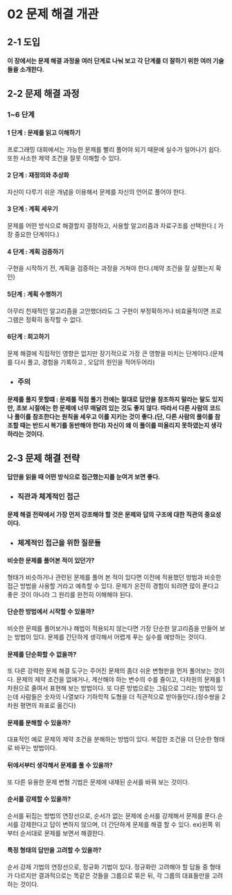 # 02 문제 해결 개관
## 2-1 도입
#### 이 장에서는 문제 해결 과정을 여러 단계로 나눠 보고 각 단계를 더 잘하기 위한 여러 기술들을 소개한다.
## 2-2 문제 해결 과정
### 1~6 단계
#### 1 단계 : 문제를 읽고 이해하기
 프로그래밍 대회에서는 가능한 문제를 빨리 풀어야 되기 때문에 실수가 일어나기 쉽다. 또한 사소한 제약 조건을 잘못 이해할 수 있다.
#### 2 단계 : 재정의와 추상화
 자신이 다루기 쉬운 개념을 이용해서 문제를 자신의 언어로 풀어야 한다.
#### 3 단계 : 계획 세우기
 문제를 어떤 방식으로 해결할지 결정하고, 사용할 알고리즘과 자료구조를 선택한다.( 가장 중요한 단계이다.)
#### 4 단계 : 계획 검증하기
 구현을 시작하기 전, 계획을 검증하는 과정을 거쳐야 한다.(제약 조건을 잘 살폈는지 확인)
#### 5단계 : 계획 수행하기
 아무리 천재적인 알고리즘을 고안했더라도 그 구현이 부정확하거나 비효율적이면 프로그램은 정확히 동작할 수 없다.
#### 6단계 : 회고하기
 문제 해결에 직접적인 영향은 없지만 장기적으로 가장 큰 영향을 미치는 단계이다.(문제를 다시 풀고, 경험을 기록하고 , 오답의 원인을 적어두어라)

* ### 주의
#### 문제를 풀지 못할떄 : 문제를 직접 풀기 전에는 절대로 답안을 참조하지 말라는 말도 있지만, 초보 시절에는 한 문제에 너무 매달려 있는 것도 좋지 않다. 따라서 다른 사람의 코드나 풀이를 참조한다는 원칙을 세우고 이를 지키는 것이 좋다.(단, 다른 사람의 풀이를 참조할 때는 반드시 복기를 동반해야 한다) 자신이 왜 이 풀이를 떠올리지 못하였는지 생각하라는 것이다.
## 2-3 문제 해결 전략
#### 답안을 읽을 때 어떤 방식으로 접근했는지를 눈여겨 보면 좋다.
* ### 직관과 체계적인 접근
#### 문제 해결 전략에서 가장 먼저 강조해야 할 것은 문제와 답의 구조에 대한 **직관의 중요성** 이다.
* ### 체계적인 접근을 위한 질문들
#### **비슷한 문제를 풀어본 적이 있던가?**
형태가 비슷하거나 관련된 문제를 풀어 본 적이 있다면 이전에 적용했던 방법과 비슷한 접근 방법을 사용할 거라고 예측할 수 있다.
문제가 온전히 경험이 되려면 많이 푼다고 좋은 것이 아니라 그 원리를 완전히 이해해야 된다.
#### **단순한 방법에서 시작할 수 있을까?**
비슷한 문제를 풀어보거나 해법이 적용되지 않는다면 가장 단순한 알고리즘을 만들어 보는 방법이 있다. 문제를 간단하게 생각해서 어렵게 푸는 실수를
예방하는 것이다.
#### **문제를 단순화할 수 없을까?**
또 다른 강력한 문제 해결 도구는 주어진 문제의 좀더 쉬운 변형판을 먼저 풀어보는 것이다. 문제의 제약 조건을 없애거나, 계산해야 하는 변수의 수를 줄이고,
다차원의 문제를 1차원으로 줄여서 표현해 보는 방법이다. 또 다른 방법으로는 그림으로 그리는 방법이 있는데 사람들은 숫자의 나열보다 기하학적 도형을 더
 직관적으로 받아들인다.(정수쌍을 2차원 평면의 좌표로 옮긴다)
#### **문제를 분해할 수 있을까?**
 대표적인 예로 문제의 제약 조건을 분해하는 방법이 있다. 복잡한 조건을 더 단순한 형태로 바꾸는 방법이다.
#### **뒤에서부터 생각해서 문제를 풀 수 있을까?**
 또 다른 유용한 문제 변형 기법은 문제에 내재된 순서를 바꿔 보는 것이다.
#### **순서를 강제할 수 있을까?**
 순서를 뒤집는 방법의 연장선으로, 순서가 없는 문제에 순서를 강제해서 문제를 푼다.순서를 강제한다고 답이 변하지 않으며, 더 간단하게 문제를 해결 할 수 있다.
 ex)왼쪽 위부터 순서대로 문제를 보면서 해결한다.
#### **특정 형태의 답만을 고려할 수 있을까?**
 순서 강제 기법의 연장선으로, 정규화 기법이 있다. 정규화란 고려해야 할 답들 중 형태가 다르지만 결과적으로는 똑같은 것들을 그룹으로 묶은 뒤, 각 그룹의
 대표들만을 고려하는 것이다.
